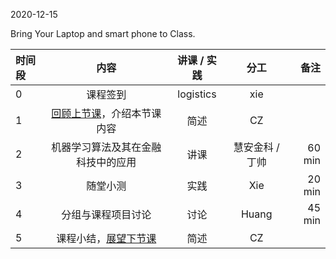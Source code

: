2020-12-15

Bring Your Laptop and smart phone  to Class. 

|时间段     |  内容    | 讲课 / 实践     |  分工  |  备注       |
| :---     |   :----:    |   :----:    |    :----:    | ---: |
|   0       |  课程签到     |  logistics   |     xie     |        |
|   1       |  [回顾上节课](../WW13/WW13-Plan.md)，介绍本节课内容     |  简述    |     CZ     |        |
|   2       |  机器学习算法及其在金融科技中的应用       |   讲课   |   慧安金科 /丁帅       |    60 min      |
|   3       |  随堂小测       |  实践  |   Xie   |  20 min    | 
|   4       |  分组与课程项目讨论       |  讨论  |   Huang    |  45 min    | 
|   5       |  课程小结，[展望下节课](../WW15/WW15-Plan.md)  |  简述   |  CZ |   |


